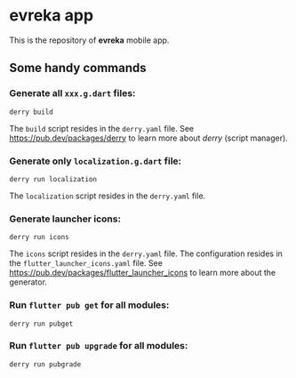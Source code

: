 # evreka app

This is the repository of **evreka** mobile app.


## Some handy commands

### Generate all `xxx.g.dart` files:

```shell
derry build
```

The `build` script resides in the `derry.yaml` file. See https://pub.dev/packages/derry to learn more about _derry_ (script manager).


### Generate only `localization.g.dart` file:

```shell
derry run localization
```

The `localization` script resides in the `derry.yaml` file.


### Generate launcher icons:

```shell
derry run icons
```

The `icons` script resides in the `derry.yaml` file. The configuration resides in the `flutter_launcher_icons.yaml` file. See https://pub.dev/packages/flutter_launcher_icons to learn more about the generator.


### Run `flutter pub get` for all modules:

```shell
derry run pubget
```


### Run `flutter pub upgrade` for all modules:

```shell
derry run pubgrade
```
